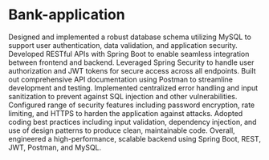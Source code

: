 # Bank-application
Designed and implemented a robust database schema utilizing MySQL to support user authentication, data validation, and application security. Developed RESTful APIs with Spring Boot to enable seamless integration between frontend and backend. Leveraged Spring Security to handle user authorization and JWT tokens for secure access across all endpoints. Built out comprehensive API documentation using Postman to streamline development and testing. Implemented centralized error handling and input sanitization to prevent against SQL injection and other vulnerabilities. Configured range of security features including password encryption, rate limiting, and HTTPS to harden the application against attacks. Adopted coding best practices including input validation, dependency injection, and use of design patterns to produce clean, maintainable code. Overall, engineered a high-performance, scalable backend using Spring Boot, REST, JWT, Postman, and MySQL.
